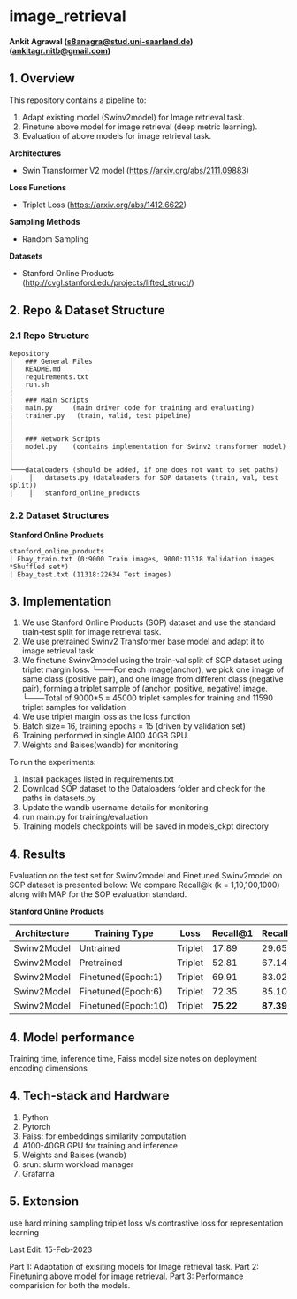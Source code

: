 # image_retrieval
#### Ankit Agrawal (s8anagra@stud.uni-saarland.de) (ankitagr.nitb@gmail.com)


## 1. Overview
This repository contains a pipeline to:
1. Adapt existing model (Swinv2model) for Image retrieval task. 
2. Finetune above model for image retrieval (deep metric learning). 
3. Evaluation of above models for image retrieval task. 


__Architectures__
* Swin Transformer V2 model (https://arxiv.org/abs/2111.09883)
  
  
__Loss Functions__
* Triplet Loss (https://arxiv.org/abs/1412.6622)


__Sampling Methods__
* Random Sampling


__Datasets__
* Stanford Online Products (http://cvgl.stanford.edu/projects/lifted_struct/)


## 2. Repo & Dataset Structure
### 2.1 Repo Structure
```
Repository
│   ### General Files
│   README.md
│   requirements.txt    
│   run.sh
|
|   ### Main Scripts
|   main.py     (main driver code for training and evaluating)
|   trainer.py   (train, valid, test pipeline)
│   
│ 
│   ### Network Scripts
|   model.py    (contains implementation for Swinv2 transformer model)
│   
│    
└───dataloaders (should be added, if one does not want to set paths)
|    │   datasets.py (dataloaders for SOP datasets (train, val, test split))
|    │   stanford_online_products
```

### 2.2 Dataset Structures
__Stanford Online Products__
```
stanford_online_products
| Ebay_train.txt (0:9000 Train images, 9000:11318 Validation images *Shuffled set*)
| Ebay_test.txt (11318:22634 Test images)
```


## 3. Implementation

1. We use Stanford Online Products (SOP) dataset and use the standard train-test split for image retrieval task.
2. We use pretrained Swinv2 Transformer base model and adapt it to image retrieval task. 
3. We finetune Swinv2model using the train-val split of SOP dataset using triplet margin loss. 
└───For each image(anchor), we pick one image of same class (positive pair), and one image from different class (negative pair), forming a triplet sample of (anchor, positive, negative) image.
└───Total of 9000\*5 = 45000 triplet samples for training and 11590 triplet samples for validation
4. We use triplet margin loss as the loss function
5. Batch size= 16, training epochs = 15 (driven by validation set)
6. Training performed in single A100 40GB GPU.
7. Weights and Baises(wandb) for monitoring

To run the experiments:
1. Install packages listed in requirements.txt
2. Download SOP dataset to the Dataloaders folder and check for the paths in datasets.py
3. Update the wandb username details for monitoring
4. run main.py for training/evaluation
5. Training models checkpoints will be saved in models_ckpt directory


## 4. Results
Evaluation on the test set for Swinv2model and Finetuned Swinv2model on SOP dataset is presented below:
We compare Recall@k (k = 1,10,100,1000) along with MAP for the SOP evaluation standard. 

__Stanford Online Products__

Architecture | Training Type     | Loss     | Recall@1   | Recall@10  | Recall@100 | Recall@1000| MAP  
-------------|-------------------|----------|------------|------------|------------|------------|------
Swinv2Model  |  Untrained        |  Triplet |   17.89    |   29.65    |   46.42    |   69.87    | 12.1     
Swinv2Model  |  Pretrained       |  Triplet |   52.81    |   67.14    |   80.06    |   91.10    | 30.18     
Swinv2Model  |Finetuned(Epoch:1) |  Triplet |   69.91    |   83.02    |   91.36    |   96.78    | 38.38  
Swinv2Model  |Finetuned(Epoch:6) |  Triplet |   72.35    |   85.10    |   92.68    |   97.17    | 39.50  
Swinv2Model  |Finetuned(Epoch:10)|  Triplet |   __75.22__    |   __87.39__    |   __93.76__    |   __97.60__    | __40.78__

## 4. Model performance
Training time, inference time, 
Faiss
model size
notes on deployment
encoding dimensions


## 4. Tech-stack and Hardware

1. Python
2. Pytorch
3. Faiss: for embeddings similarity computation
4. A100-40GB GPU for training and inference
5. Weights and Baises (wandb)
6. srun: slurm workload manager
7. Grafarna


## 5. Extension
use hard mining sampling
triplet loss v/s contrastive loss for representation learning







Last Edit: 15-Feb-2023




Part 1: Adaptation of exisiting models for Image retrieval task.
Part 2: Finetuning above model for image retrieval.
Part 3: Performance comparision for both the models. 

